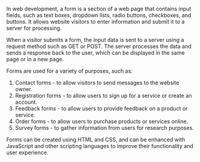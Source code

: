In web development, a form is a section of a web page that contains input fields, such as text boxes, dropdown lists, radio buttons, checkboxes, and buttons. It allows website visitors to enter information and submit it to a server for processing.

When a visitor submits a form, the input data is sent to a server using a request method such as GET or POST. The server processes the data and sends a response back to the user, which can be displayed in the same page or in a new page.

Forms are used for a variety of purposes, such as:

1. Contact forms - to allow visitors to send messages to the website owner.
2. Registration forms - to allow users to sign up for a service or create an account.
3. Feedback forms - to allow users to provide feedback on a product or service.
4. Order forms - to allow users to purchase products or services online.
5. Survey forms - to gather information from users for research purposes.

Forms can be created using HTML and CSS, and can be enhanced with JavaScript and other scripting languages to improve their functionality and user experience.